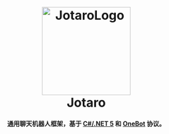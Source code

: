 <h1 align="center">
  <br>
  <a href="https://github.com/hmqgg/Jotaro"><img src="https://github.com/hmqgg/Jotaro/raw/master/docs/header.png" alt="JotaroLogo" width="200"></a>
  <br>
  Jotaro
  <br>
</h1>

<h4 align="center">通用聊天机器人框架，基于 <a href="https://dotnetfoundation.org/" target="_blank">C#/.NET 5</a> 和 <a href="https://github.com/howmanybots/onebot" target="_blank">OneBot</a> 协议。</h4>